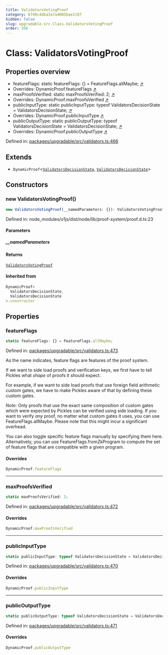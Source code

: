 ```yaml
---
title: ValidatorsVotingProof
category: 6749c4dba3a7a4005bae1197
hidden: false
slug: upgradable.src.Class.ValidatorsVotingProof
order: 356
---
```


# Class: ValidatorsVotingProof

## Properties overview

- featureFlags: static featureFlags: {} = FeatureFlags.allMaybe; [↗](#featureflags)
- Overrides: DynamicProof.featureFlags [↗](#overrides)
- maxProofsVerified: static maxProofsVerified: 2; [↗](#maxproofsverified)
- Overrides: DynamicProof.maxProofsVerified [↗](#overrides)
- publicInputType: static publicInputType: typeof ValidatorsDecisionState = ValidatorsDecisionState; [↗](#publicinputtype)
- Overrides: DynamicProof.publicInputType [↗](#overrides)
- publicOutputType: static publicOutputType: typeof ValidatorsDecisionState = ValidatorsDecisionState; [↗](#publicoutputtype)
- Overrides: DynamicProof.publicOutputType [↗](#overrides)

Defined in: [packages/upgradable/src/validators.ts:466](https://github.com/zkcloudworker/minatokens-lib/blob/main/packages/upgradable/src/validators.ts#L466)

## Extends

- `DynamicProof`\<[`ValidatorsDecisionState`](upgradablesrcclassvalidatorsdecisionstate), [`ValidatorsDecisionState`](upgradablesrcclassvalidatorsdecisionstate)\>

## Constructors

### new ValidatorsVotingProof()

```ts
new ValidatorsVotingProof(__namedParameters: {}): ValidatorsVotingProof
```

Defined in: node\_modules/o1js/dist/node/lib/proof-system/proof.d.ts:23

#### Parameters

##### \_\_namedParameters

#### Returns

[`ValidatorsVotingProof`](upgradablesrcclassvalidatorsvotingproof)

#### Inherited from

```ts
DynamicProof<
  ValidatorsDecisionState,
  ValidatorsDecisionState
>.constructor
```

## Properties

### featureFlags

```ts
static featureFlags: {} = FeatureFlags.allMaybe;
```

Defined in: [packages/upgradable/src/validators.ts:473](https://github.com/zkcloudworker/minatokens-lib/blob/main/packages/upgradable/src/validators.ts#L473)

As the name indicates, feature flags are features of the proof system.

If we want to side load proofs and verification keys, we first have to tell Pickles what _shape_ of proofs it should expect.

For example, if we want to side load proofs that use foreign field arithmetic custom gates, we have to make Pickles aware of that by defining
these custom gates.

_Note:_ Only proofs that use the exact same composition of custom gates which were expected by Pickles can be verified using side loading.
If you want to verify _any_ proof, no matter what custom gates it uses, you can use FeatureFlags.allMaybe. Please note that this might incur a significant overhead.

You can also toggle specific feature flags manually by specifying them here.
Alternatively, you can use FeatureFlags.fromZkProgram to compute the set of feature flags that are compatible with a given program.

#### Overrides

```ts
DynamicProof.featureFlags
```

***

### maxProofsVerified

```ts
static maxProofsVerified: 2;
```

Defined in: [packages/upgradable/src/validators.ts:472](https://github.com/zkcloudworker/minatokens-lib/blob/main/packages/upgradable/src/validators.ts#L472)

#### Overrides

```ts
DynamicProof.maxProofsVerified
```

***

### publicInputType

```ts
static publicInputType: typeof ValidatorsDecisionState = ValidatorsDecisionState;
```

Defined in: [packages/upgradable/src/validators.ts:470](https://github.com/zkcloudworker/minatokens-lib/blob/main/packages/upgradable/src/validators.ts#L470)

#### Overrides

```ts
DynamicProof.publicInputType
```

***

### publicOutputType

```ts
static publicOutputType: typeof ValidatorsDecisionState = ValidatorsDecisionState;
```

Defined in: [packages/upgradable/src/validators.ts:471](https://github.com/zkcloudworker/minatokens-lib/blob/main/packages/upgradable/src/validators.ts#L471)

#### Overrides

```ts
DynamicProof.publicOutputType
```
